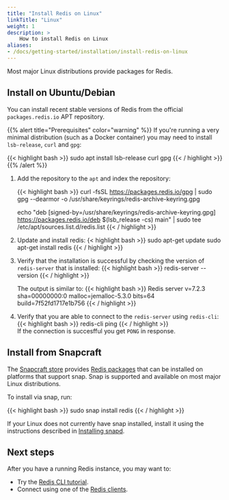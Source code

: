 ```yaml
---
title: "Install Redis on Linux"
linkTitle: "Linux"
weight: 1
description: >
    How to install Redis on Linux
aliases:
- /docs/getting-started/installation/install-redis-on-linux
---
```


Most major Linux distributions provide packages for Redis.

## Install on Ubuntu/Debian

You can install recent stable versions of Redis from the official `packages.redis.io` APT repository.

{{% alert title="Prerequisites" color="warning" %}}
If you're running a very minimal distribution (such as a Docker container) you may need to install `lsb-release`, `curl` and `gpg`:

{{< highlight bash  >}}
sudo apt install lsb-release curl gpg
{{< / highlight  >}}
{{% /alert  %}}

1. Add the repository to the <code>apt</code> and index the repository:

   {{< highlight bash  >}}
   curl -fsSL https://packages.redis.io/gpg | sudo gpg --dearmor -o /usr/share/keyrings/redis-archive-keyring.gpg

   echo "deb [signed-by=/usr/share/keyrings/redis-archive-keyring.gpg] https://packages.redis.io/deb $(lsb_release -cs) main" | sudo tee /etc/apt/sources.list.d/redis.list
   {{< / highlight  >}}
   
1. Update and install redis:
   {< highlight bash  >}}
   sudo apt-get update
   sudo apt-get install redis
   {{< / highlight  >}}

1. Verify that the installation is successful by checking the version of `redis-server` that is installed:
   {{< highlight bash  >}}
   redis-server --version
   {{< / highlight  >}}

   The output is similar to:
   {{< highlight bash  >}}
   Redis server v=7.2.3 sha=00000000:0 malloc=jemalloc-5.3.0 bits=64 build=7f52fd1717e1b756
   {{< / highlight  >}}
   
1. Verify that you are able to connect to the `redis-server` using `redis-cli`:
   {{< highlight bash  >}}
   redis-cli ping
   {{< / highlight  >}}   
   If the connection is succesfful you get `PONG` in response.
   
## Install from Snapcraft

The [Snapcraft store](https://snapcraft.io/store) provides [Redis packages](https://snapcraft.io/redis) that can be installed on platforms that support snap.
Snap is supported and available on most major Linux distributions.

To install via snap, run:

{{< highlight bash  >}}
sudo snap install redis
{{< / highlight  >}}

If your Linux does not currently have snap installed, install it using the instructions described in [Installing snapd](https://snapcraft.io/docs/installing-snapd).

## Next steps

After you have a running Redis instance, you may want to:

* Try the [Redis CLI tutorial](/docs/connect/cli).
* Connect using one of the [Redis clients](/docs/connect/clients).
